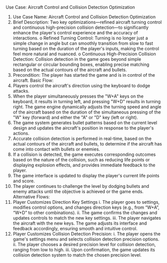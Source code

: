 Use Case: Aircraft Control and Collision Detection Optimization
1.	Use Case Name: Aircraft Control and Collision Detection Optimization
2.	Brief Description: Two key optimizations—refined aircraft turning control and continuous high-precision collision detection—to significantly enhance the player's control experience and the accuracy of interactions.
o	Refined Turning Control: Turning is no longer just a simple change in angle but can smoothly transition from slow to fast turning based on the duration of the player's inputs, making the control feel more natural and nuanced.
o	Continuous High-Precision Collision Detection: Collision detection in the game goes beyond simple rectangular or circular bounding boxes, enabling precise matching based on the actual contours of the aircraft and bullets.
3.	Precondition: The player has started the game and is in control of the aircraft.
Basic Flow:
1.	Players control the aircraft's direction using the keyboard to dodge attacks.
2.	When the player simultaneously presses the "W+A" keys on the keyboard, it results in turning left, and pressing "W+D" results in turning right. The game engine dynamically adjusts the turning speed and angle of the aircraft based on the duration of the simultaneous pressing of the "W" key (forward) and either the "A" or "D" key (left or right).
3.	The game system generates bullet patterns based on the current level design and updates the aircraft's position in response to the player's actions.
4.	Accurate collision detection is performed in real-time, based on the actual contours of the aircraft and bullets, to determine if the aircraft has come into contact with bullets or enemies.
5.	If a collision is detected, the game executes corresponding outcomes based on the nature of the collision, such as reducing life points or displaying explosion effects, and provides immediate feedback to the player.
6.	The game interface is updated to display the player's current life points and score.
7.	The player continues to challenge the level by dodging bullets and enemy attacks until the objective is achieved or the game ends.
Alternative Flows:
1.	Player Customizes Direction Key Settings
i.	The player goes to settings, modifies control options, and changes direction keys (e.g., from “W+A”, “W+D” to other combinations).
ii.	The game confirms the changes and updates controls to match the new key settings.
iii.	The player navigates the aircraft with the new keys. The game adjusts its interface and feedback accordingly, ensuring smooth and intuitive control.
2.	Player Customizes Collision Detection Precision:
i.	The player opens the game's settings menu and selects collision detection precision options.
ii.	The player chooses a desired precision level for collision detection, ranging from low to high.
iii.	Upon confirmation, the game updates its collision detection system to match the chosen precision level.
